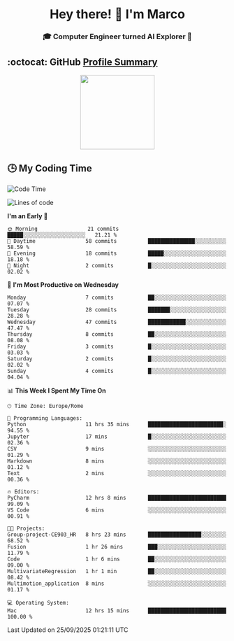 <h1 align="center">Hey there! 👋 I'm Marco</h1> <h3 align="center">🎓 Computer Engineer turned AI Explorer 🌌</h3>

## :octocat: GitHub <a href="https://github.com/vn7n24fzkq/github-profile-summary-cards">Profile Summary</a>

<p align="center">
   <img style="height:170px;display:inline-block" src="http://github-profile-summary-cards.vercel.app/api/cards/profile-details?username=MarcoDelCore&theme=github_dark" />
</p>

## :clock3: My Coding Time 

<!--START_SECTION:waka-->
![Code Time](http://img.shields.io/badge/Code%20Time-155%20hrs%2013%20mins-blue)

![Lines of code](https://img.shields.io/badge/From%20Hello%20World%20I%27ve%20Written-105.3%20thousand%20lines%20of%20code-blue)

**I'm an Early 🐤** 

```text
🌞 Morning                21 commits          █████░░░░░░░░░░░░░░░░░░░░   21.21 % 
🌆 Daytime                58 commits          ███████████████░░░░░░░░░░   58.59 % 
🌃 Evening                18 commits          █████░░░░░░░░░░░░░░░░░░░░   18.18 % 
🌙 Night                  2 commits           █░░░░░░░░░░░░░░░░░░░░░░░░   02.02 % 
```
📅 **I'm Most Productive on Wednesday** 

```text
Monday                   7 commits           ██░░░░░░░░░░░░░░░░░░░░░░░   07.07 % 
Tuesday                  28 commits          ███████░░░░░░░░░░░░░░░░░░   28.28 % 
Wednesday                47 commits          ████████████░░░░░░░░░░░░░   47.47 % 
Thursday                 8 commits           ██░░░░░░░░░░░░░░░░░░░░░░░   08.08 % 
Friday                   3 commits           █░░░░░░░░░░░░░░░░░░░░░░░░   03.03 % 
Saturday                 2 commits           █░░░░░░░░░░░░░░░░░░░░░░░░   02.02 % 
Sunday                   4 commits           █░░░░░░░░░░░░░░░░░░░░░░░░   04.04 % 
```


📊 **This Week I Spent My Time On** 

```text
🕑︎ Time Zone: Europe/Rome

💬 Programming Languages: 
Python                   11 hrs 35 mins      ████████████████████████░   94.55 % 
Jupyter                  17 mins             █░░░░░░░░░░░░░░░░░░░░░░░░   02.36 % 
CSV                      9 mins              ░░░░░░░░░░░░░░░░░░░░░░░░░   01.29 % 
Markdown                 8 mins              ░░░░░░░░░░░░░░░░░░░░░░░░░   01.12 % 
Text                     2 mins              ░░░░░░░░░░░░░░░░░░░░░░░░░   00.36 % 

🔥 Editors: 
PyCharm                  12 hrs 8 mins       █████████████████████████   99.09 % 
VS Code                  6 mins              ░░░░░░░░░░░░░░░░░░░░░░░░░   00.91 % 

🐱‍💻 Projects: 
Group-project-CE903_HR   8 hrs 23 mins       █████████████████░░░░░░░░   68.52 % 
Fusion                   1 hr 26 mins        ███░░░░░░░░░░░░░░░░░░░░░░   11.79 % 
Code                     1 hr 6 mins         ██░░░░░░░░░░░░░░░░░░░░░░░   09.00 % 
MultivariateRegression   1 hr 1 min          ██░░░░░░░░░░░░░░░░░░░░░░░   08.42 % 
Multimotion_application  8 mins              ░░░░░░░░░░░░░░░░░░░░░░░░░   01.17 % 

💻 Operating System: 
Mac                      12 hrs 15 mins      █████████████████████████   100.00 % 
```


 Last Updated on 25/09/2025 01:21:11 UTC
<!--END_SECTION:waka-->
